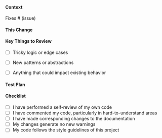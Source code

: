 #### Context
<!-- Include relevant motivation and context on why this change is needed. Link to relevant design docs, discussions or issues. -->

Fixes # (issue)

#### This Change
<!-- Explain what this change does. Describe key logic and flow. -->

#### Key Things to Review
<!-- Highlight specific details for reviewers to look closely at. -->

- [ ] Tricky logic or edge cases
- [ ] New patterns or abstractions
- [ ] Anything that could impact existing behavior


#### Test Plan
<!-- Go over how this change was tested. Test plan should be more thorough the riskier the change is. -->

#### Checklist
<!--- Lint, test, double-check the diff, don’t be that person who breaks main! --->

- [ ] I have performed a self-review of my own code
- [ ] I have commented my code, particularly in hard-to-understand areas
- [ ] I have made corresponding changes to the documentation
- [ ] My changes generate no new warnings
- [ ] My code follows the style guidelines of this project